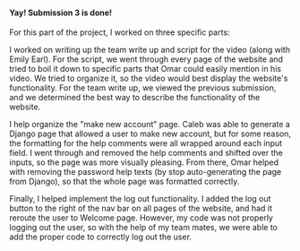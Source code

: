﻿#### Yay! Submission 3 is done!For this part of the project, I worked on three specific parts:I worked on writing up the team write up and script for the video (along with Emily Earl). For the script, we went through every page of the website and tried to boil it down to specific parts that Omar could easily mention in his video. We tried to organize it, so the video would best display the website's functionality. For the team write up, we viewed the previous submission, and we determined the best way to describe the functionality of the website. I help organize the "make new account" page. Caleb was able to generate a Django page that allowed a user to make new account, but for some reason, the formatting for the help comments were all wrapped around each input field. I went through and removed the help comments and shifted over the inputs, so the page was more visually pleasing. From there, Omar helped with removing the password help texts (by stop auto-generating the page from Django), so that the whole page was formatted correctly. Finally, I helped implement the log out functionality. I added the log out button to the right of the nav bar on all pages of the website, and had it reroute the user to Welcome page. However, my code was not properly logging out the user, so with the help of my team mates, we were able to add the proper code to correctly log out the user.